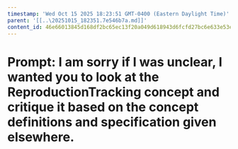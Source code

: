 ```yaml
---
timestamp: 'Wed Oct 15 2025 18:23:51 GMT-0400 (Eastern Daylight Time)'
parent: '[[..\20251015_182351.7e546b7a.md]]'
content_id: 46e66013845d168df2bc65ec13f20a049d618943d6fcfd27bc6e633e53e24cb7
---
```


# Prompt: I am sorry if I was unclear, I wanted you to look at the ReproductionTracking concept and critique it based on the concept definitions and specification given elsewhere.
